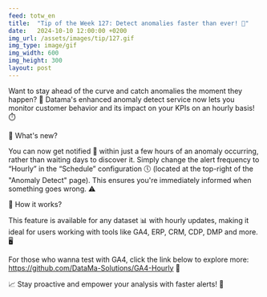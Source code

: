 ```yaml
---
feed: totw_en
title:  "Tip of the Week 127: Detect anomalies faster than ever! 🌟"
date:   2024-10-10 12:00:00 +0200
img_url: /assets/images/tip/127.gif
img_type: image/gif
img_width: 600
img_height: 300
layout: post
---
```


Want to stay ahead of the curve and catch anomalies the moment they happen? 🤔 Datama's enhanced anomaly detect service now lets you monitor customer behavior and its impact on your KPIs on an hourly basis! ⏱️

🚨 What's new?

You can now get notified 📩 within just a few hours of an anomaly occurring, rather than waiting days to discover it. Simply change the alert frequency to “Hourly” in the “Schedule” configuration 🕔 (located at the top-right of the "Anomaly Detect" page). This ensures you're immediately informed when something goes wrong. ⚠️  

🔧 How it works?

This feature is available for any dataset 📊 with hourly updates, making it ideal for users working with tools like GA4, ERP, CRM, CDP, DMP and more. 🖥️

For those who wanna test with GA4, click the link below to explore more: https://github.com/DataMa-Solutions/GA4-Hourly 🔗

📈 Stay proactive and empower your analysis with faster alerts! 🚀
